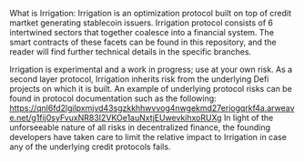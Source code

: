 What is Irrigation:
Irrigation is an optimization protocol built on top of credit martket generating stablecoin issuers.
Irrigation protocol consists of 6 intertwined sectors that together coalesce into a financial system.
The smart contracts of these facets can be found in this repository, and the reader will find further technical details in the specific branches.

Irrigation is experimental and a work in progress; use at your own risk.
As a second layer protocol, Irrigation inherits risk from the underlying Defi projects on which it is built. 
An example of underlying protocol risks can be found in protocol documentation such as the following: https://qnl6fd2lgilpxmjvd43sgzkkhhwvvog4nwgekmd27eriogqrkf4a.arweave.net/g1fij0syFvuxNR83I2VKOe1auNxtjEUwevkihxoRUXg
In light of the unforseeable nature of all risks in decentralized finance, the founding developers have taken care to limit the relative impact to Irrigation in case any of the underlying credit protocols fails.
